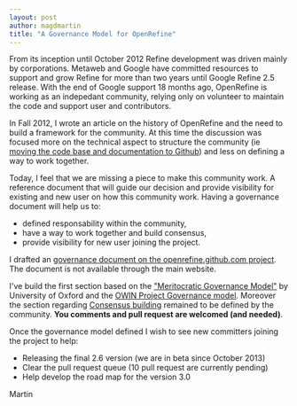 ```yaml
---
layout: post
author: magdmartin
title: "A Governance Model for OpenRefine"
---
```


From its inception until October 2012 Refine development was driven mainly by corporations. Metaweb and Google have committed resources to support and grow Refine for more than two years until Google Refine 2.5 release. With the end of Google support 18 months ago, OpenRefine is working as an indepedant community, relying only on volunteer to maintain the code and support user and contributors.  

In Fall 2012, I wrote an article on the history of OpenRefine and the need to build a framework for the community. At this time the discussion was focused more on the technical aspect to structure the community (ie [moving the code base and documentation to Github](https://groups.google.com/forum/#!topic/openrefine/hiH0KDaTGWY)) and less on defining a way to work together. 

Today, I feel that we are missing a piece to make this community work. A reference document that will guide our decision and provide visibility for existing and new user on how this community work. Having a governance document will help us to:
+ defined responsability within the community,
+ have a way to work together and build consensus,
+ provide visibility for new user joining the project.  

I drafted an [governance document on the openrefine.github.com project](https://github.com/OpenRefine/openrefine.github.com/blob/master/governance.md). The document is not available through the main website. 

I've build the first section based on  the ["Meritocratic Governance Model"](http://www.oss-watch.ac.uk/resources/meritocraticGovernanceModel) by University of Oxford and the [OWIN Project Governance model](https://docs.google.com/document/d/1mn3dY6zNyKBU3P_TWoR-RdYpScJDbsXU2TRhwpSAha8). Moreover the section regarding [Consensus building](https://github.com/OpenRefine/openrefine.github.com/blob/master/governance.md#consensus-building) remained to be defined by the community. **You comments and pull request are welcomed (and needed)**. 

Once the governance model defined I wish to see new committers joining the project to help:
+ Releasing the final 2.6 version (we are in beta since October 2013)
+ Clear the pull request queue (10 pull request are currently pending)
+ Help develop the road map for the version 3.0

Martin

